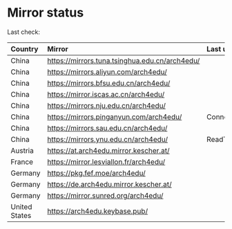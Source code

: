 <script src="./time.js"></script>
# Mirror status
Last check: <script type="text/javascript">localize(1674836790.812975);</script>

|Country|Mirror|Last update|
|:------|:-----|:----------|
|China|https://mirrors.tuna.tsinghua.edu.cn/arch4edu/|<script type="text/javascript">localize(1674628514);</script>|
|China|https://mirrors.aliyun.com/arch4edu/|<script type="text/javascript">localize(1674628514);</script>|
|China|https://mirrors.bfsu.edu.cn/arch4edu/|<script type="text/javascript">localize(1674628514);</script>|
|China|https://mirror.iscas.ac.cn/arch4edu/|<script type="text/javascript">localize(1674628514);</script>|
|China|https://mirrors.nju.edu.cn/arch4edu/|<script type="text/javascript">localize(1674628514);</script>|
|China|https://mirrors.pinganyun.com/arch4edu/|ConnectionError|
|China|https://mirrors.sau.edu.cn/arch4edu/|<script type="text/javascript">localize(1673850842);</script>|
|China|https://mirrors.ynu.edu.cn/arch4edu/|ReadTimeout|
|Austria|https://at.arch4edu.mirror.kescher.at/|<script type="text/javascript">localize(1674628514);</script>|
|France|https://mirror.lesviallon.fr/arch4edu/|<script type="text/javascript">localize(1674153500);</script>|
|Germany|https://pkg.fef.moe/arch4edu/|<script type="text/javascript">localize(1674628514);</script>|
|Germany|https://de.arch4edu.mirror.kescher.at/|<script type="text/javascript">localize(1674628514);</script>|
|Germany|https://mirror.sunred.org/arch4edu/|<script type="text/javascript">localize(1674628514);</script>|
|United States|https://arch4edu.keybase.pub/|<script type="text/javascript">localize(1674628514);</script>|

<script src="./tablefilter/tablefilter.js"></script>
<script src="./table.js"></script>